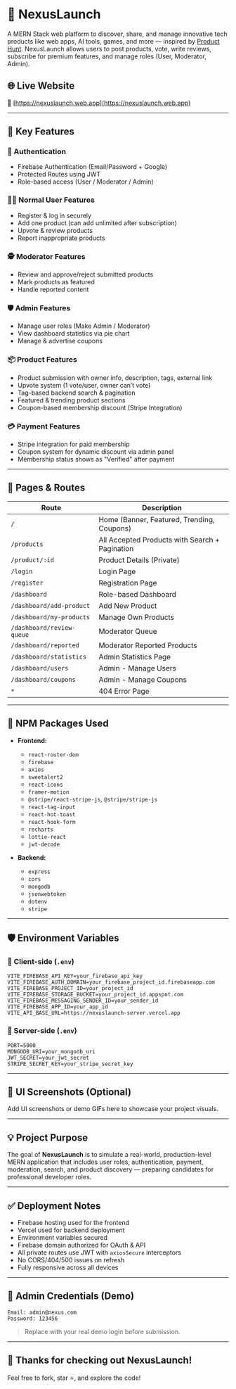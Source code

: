# 🚀 NexusLaunch

A MERN Stack web platform to discover, share, and manage innovative tech products like web apps, AI tools, games, and more — inspired by [Product Hunt](https://producthunt.com). NexusLaunch allows users to post products, vote, write reviews, subscribe for premium features, and manage roles (User, Moderator, Admin).

## 🌐 Live Website

🔗 [https://nexuslaunch.web.app](https://nexuslaunch.web.app)

---

## 📌 Key Features

### 👤 Authentication
- Firebase Authentication (Email/Password + Google)
- Protected Routes using JWT
- Role-based access (User / Moderator / Admin)

### 🧑‍💻 Normal User Features
- Register & log in securely
- Add one product (can add unlimited after subscription)
- Upvote & review products
- Report inappropriate products

### 🕵️ Moderator Features
- Review and approve/reject submitted products
- Mark products as featured
- Handle reported content

### 🛡️ Admin Features
- Manage user roles (Make Admin / Moderator)
- View dashboard statistics via pie chart
- Manage & advertise coupons

### 📦 Product Features
- Product submission with owner info, description, tags, external link
- Upvote system (1 vote/user, owner can’t vote)
- Tag-based backend search & pagination
- Featured & trending product sections
- Coupon-based membership discount (Stripe Integration)

### 💳 Payment Features
- Stripe integration for paid membership
- Coupon system for dynamic discount via admin panel
- Membership status shows as "Verified" after payment

---

## 📄 Pages & Routes

| Route                        | Description                                      |
|-----------------------------|--------------------------------------------------|
| `/`                         | Home (Banner, Featured, Trending, Coupons)      |
| `/products`                 | All Accepted Products with Search + Pagination   |
| `/product/:id`              | Product Details (Private)                        |
| `/login`                    | Login Page                                       |
| `/register`                 | Registration Page                                |
| `/dashboard`                | Role-based Dashboard                             |
| `/dashboard/add-product`    | Add New Product                                  |
| `/dashboard/my-products`    | Manage Own Products                              |
| `/dashboard/review-queue`   | Moderator Queue                                  |
| `/dashboard/reported`       | Moderator Reported Products                      |
| `/dashboard/statistics`     | Admin Statistics Page                            |
| `/dashboard/users`          | Admin - Manage Users                             |
| `/dashboard/coupons`        | Admin - Manage Coupons                           |
| `*`                         | 404 Error Page                                   |

---

## 🧩 NPM Packages Used

- **Frontend:**
  - `react-router-dom`
  - `firebase`
  - `axios`
  - `sweetalert2`
  - `react-icons`
  - `framer-motion`
  - `@stripe/react-stripe-js`, `@stripe/stripe-js`
  - `react-tag-input`
  - `react-hot-toast`
  - `react-hook-form`
  - `recharts`
  - `lottie-react`
  - `jwt-decode`

- **Backend:**
  - `express`
  - `cors`
  - `mongodb`
  - `jsonwebtoken`
  - `dotenv`
  - `stripe`

---

## 🛡️ Environment Variables

### 🔐 Client-side (`.env`)
```
VITE_FIREBASE_API_KEY=your_firebase_api_key
VITE_FIREBASE_AUTH_DOMAIN=your_firebase_project_id.firebaseapp.com
VITE_FIREBASE_PROJECT_ID=your_project_id
VITE_FIREBASE_STORAGE_BUCKET=your_project_id.appspot.com
VITE_FIREBASE_MESSAGING_SENDER_ID=your_sender_id
VITE_FIREBASE_APP_ID=your_app_id
VITE_API_BASE_URL=https://nexuslaunch-server.vercel.app
```

### 🔐 Server-side (`.env`)
```
PORT=5000
MONGODB_URI=your_mongodb_uri
JWT_SECRET=your_jwt_secret
STRIPE_SECRET_KEY=your_stripe_secret_key
```

---

## 📸 UI Screenshots (Optional)
Add UI screenshots or demo GIFs here to showcase your project visuals.

---

## 💡 Project Purpose

The goal of **NexusLaunch** is to simulate a real-world, production-level MERN application that includes user roles, authentication, payment, moderation, search, and product discovery — preparing candidates for professional developer roles.

---

## ✅ Deployment Notes

- Firebase hosting used for the frontend
- Vercel used for backend deployment
- Environment variables secured
- Firebase domain authorized for OAuth & API
- All private routes use JWT with `axiosSecure` interceptors
- No CORS/404/500 issues on refresh
- Fully responsive across all devices

---

## 👤 Admin Credentials (Demo)

```
Email: admin@nexus.com
Password: 123456
```

> Replace with your real demo login before submission.

---

## 👏 Thanks for checking out NexusLaunch!

Feel free to fork, star ⭐, and explore the code!